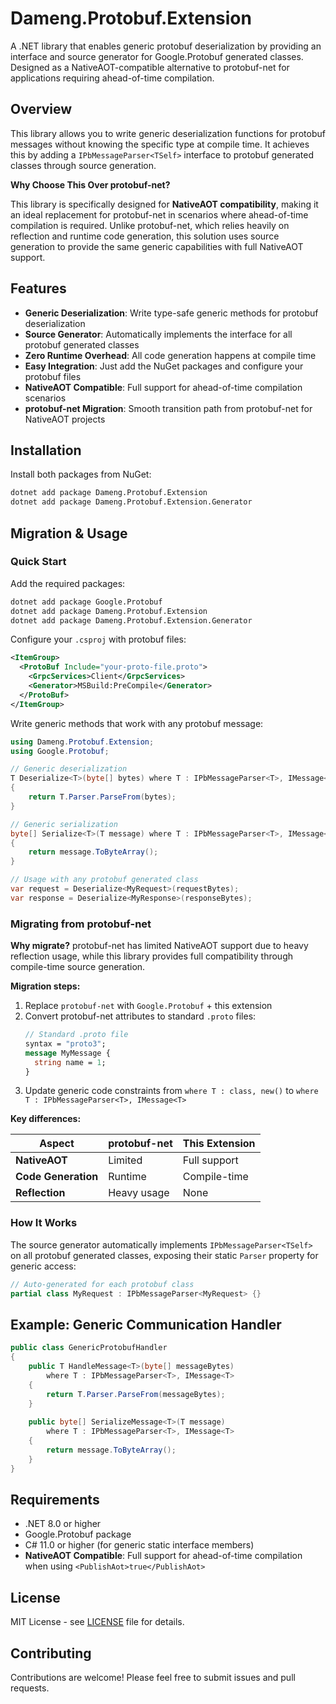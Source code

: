 # Dameng.Protobuf.Extension

A .NET library that enables generic protobuf deserialization by providing an interface and source generator for Google.Protobuf generated classes. Designed as a NativeAOT-compatible alternative to protobuf-net for applications requiring ahead-of-time compilation.

## Overview

This library allows you to write generic deserialization functions for protobuf messages without knowing the specific type at compile time. It achieves this by adding a `IPbMessageParser<TSelf>` interface to protobuf generated classes through source generation.

**Why Choose This Over protobuf-net?**

This library is specifically designed for **NativeAOT compatibility**, making it an ideal replacement for protobuf-net in scenarios where ahead-of-time compilation is required. Unlike protobuf-net, which relies heavily on reflection and runtime code generation, this solution uses source generation to provide the same generic capabilities with full NativeAOT support.

## Features

- **Generic Deserialization**: Write type-safe generic methods for protobuf deserialization
- **Source Generator**: Automatically implements the interface for all protobuf generated classes
- **Zero Runtime Overhead**: All code generation happens at compile time
- **Easy Integration**: Just add the NuGet packages and configure your protobuf files
- **NativeAOT Compatible**: Full support for ahead-of-time compilation scenarios
- **protobuf-net Migration**: Smooth transition path from protobuf-net for NativeAOT projects

## Installation

Install both packages from NuGet:

```bash
dotnet add package Dameng.Protobuf.Extension
dotnet add package Dameng.Protobuf.Extension.Generator
```

## Migration & Usage

### Quick Start

Add the required packages:
```bash
dotnet add package Google.Protobuf
dotnet add package Dameng.Protobuf.Extension
dotnet add package Dameng.Protobuf.Extension.Generator
```

Configure your `.csproj` with protobuf files:
```xml
<ItemGroup>
  <ProtoBuf Include="your-proto-file.proto">
    <GrpcServices>Client</GrpcServices>
    <Generator>MSBuild:PreCompile</Generator>
  </ProtoBuf>
</ItemGroup>
```

Write generic methods that work with any protobuf message:
```csharp
using Dameng.Protobuf.Extension;
using Google.Protobuf;

// Generic deserialization
T Deserialize<T>(byte[] bytes) where T : IPbMessageParser<T>, IMessage<T>
{
    return T.Parser.ParseFrom(bytes);
}

// Generic serialization  
byte[] Serialize<T>(T message) where T : IPbMessageParser<T>, IMessage<T>
{
    return message.ToByteArray();
}

// Usage with any protobuf generated class
var request = Deserialize<MyRequest>(requestBytes);
var response = Deserialize<MyResponse>(responseBytes);
```

### Migrating from protobuf-net

**Why migrate?** protobuf-net has limited NativeAOT support due to heavy reflection usage, while this library provides full compatibility through compile-time source generation.

**Migration steps:**
1. Replace `protobuf-net` with `Google.Protobuf` + this extension
2. Convert protobuf-net attributes to standard `.proto` files:
   ```protobuf
   // Standard .proto file
   syntax = "proto3";
   message MyMessage {
     string name = 1;
   }
   ```
3. Update generic code constraints from `where T : class, new()` to `where T : IPbMessageParser<T>, IMessage<T>`

**Key differences:**

| Aspect | protobuf-net | This Extension |
|--------|-------------|----------------|
| **NativeAOT** | Limited | Full support |
| **Code Generation** | Runtime | Compile-time |
| **Reflection** | Heavy usage | None |

### How It Works

The source generator automatically implements `IPbMessageParser<TSelf>` on all protobuf generated classes, exposing their static `Parser` property for generic access:

```csharp
// Auto-generated for each protobuf class
partial class MyRequest : IPbMessageParser<MyRequest> {}
```

## Example: Generic Communication Handler

```csharp
public class GenericProtobufHandler
{
    public T HandleMessage<T>(byte[] messageBytes) 
        where T : IPbMessageParser<T>, IMessage<T>
    {
        return T.Parser.ParseFrom(messageBytes);
    }
    
    public byte[] SerializeMessage<T>(T message) 
        where T : IPbMessageParser<T>, IMessage<T>
    {
        return message.ToByteArray();
    }
}
```

## Requirements

- .NET 8.0 or higher
- Google.Protobuf package  
- C# 11.0 or higher (for generic static interface members)
- **NativeAOT Compatible**: Full support for ahead-of-time compilation when using `<PublishAot>true</PublishAot>`

## License

MIT License - see [LICENSE](LICENSE) file for details.

## Contributing

Contributions are welcome! Please feel free to submit issues and pull requests.